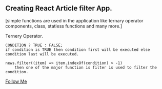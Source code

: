 ## Creating React Article filter App.


[simple functions are used in the application like ternary operator components, class, statless functions and many more.]


Ternery Operator.
    
    CONDITION ? TRUE : FALSE;
    if condition is TRUE then condition first will be executed else condition last will be executed.

    news.filter((item) => item.indexOf(condition) > -1)
        then one of the major function is filter is used to filter the condition.


<a href ="http://codewithdeepak.in">Follow Me</a>
